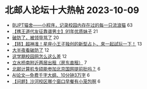 # 北邮人论坛十大热帖 2023-10-09

- [BUPT猫舍——小程序，记录校园内存在过的每一只流浪猫](https://bbs.byr.cn/article/Talking/6402156) 63
- [【携王道代友征靠谱男士】91年优质妹子](https://bbs.byr.cn/article/Friends/2045945) 21
- [破防了，被领导骂了](https://bbs.byr.cn/article/WorkLife/1205376) 20
- [【转】超神准！星座小王子独创的新型占卜、來一起試玩一下！](https://bbs.byr.cn/article/Constellations/326533) 13
- [大半夜看破防了](https://bbs.byr.cn/article/Picture/3351561) 12
- [这学期校园网怎么这么差](https://bbs.byr.cn/article/BUPTNet/108414) 12
- [立水桥南附近两居出租（房东直租）](https://bbs.byr.cn/article/Home/136697) 7
- [北邮计算机专硕能参加北京国网提前批吗？](https://bbs.byr.cn/article/Job/2196844) 6
- [AI论文—免费千字大纲、10分钟3万字](https://bbs.byr.cn/article/Entrepreneurship/30290) 6
- [【问题】沙河校区哪个窗口早餐有小笼包啊](https://bbs.byr.cn/article/Food/525126) 6


